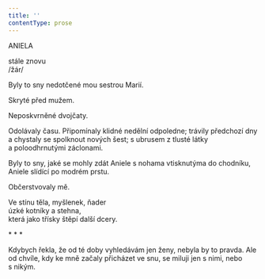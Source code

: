 ```yaml
---
title: ''
contentType: prose
---
```


ANIELA

stále znovu  
/žár/

  

Byly to sny nedotčené mou sestrou Marií.

Skryté před mužem.

Neposkvrněné dvojčaty.

Odolávaly času. Připomínaly klidné nedělní odpoledne; trávily předchozí dny a chystaly se spolknout nových šest; s ubrusem z tlusté látky a poloodhrnutými záclonami.

Byly to sny, jaké se mohly zdát Aniele s nohama vtisknutýma do chodníku, Aniele slídící po modrém prstu.

Občerstvovaly mě.

Ve stínu těla, myšlenek, ňader  
úzké kotníky a stehna,  
která jako třísky štěpí další dcery.

\* \* \*

  

Kdybych řekla, že od té doby vyhledávám jen ženy, nebyla by to pravda. Ale od chvíle, kdy ke mně začaly přicházet ve snu, se miluji jen s nimi, nebo s nikým.
